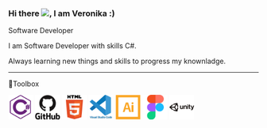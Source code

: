 ### Hi there <img src="https://raw.githubusercontent.com/MartinHeinz/MartinHeinz/master/wave.gif" width="30px">, I am Veronika :) 

Software Developer

I am Software Developer with skills C#.

Always learning new things and skills to progress my knownladge.

---
🎒Toolbox

<img src = "https://github.com/devicons/devicon/blob/master/icons/csharp/csharp-line.svg" alt="C# logo" width="50" height="50" /> 
<img src = "https://github.com/devicons/devicon/blob/master/icons/github/github-original-wordmark.svg"  alt="Github logo" width="50" height="50" /> 
<img src = "https://github.com/devicons/devicon/blob/master/icons/html5/html5-original-wordmark.svg"  alt="HTML logo" width="50" height="50" /> 
<img src = "https://github.com/devicons/devicon/blob/master/icons/vscode/vscode-original-wordmark.svg"  alt="VScode logo" width="50" height="50" /> 
<img src = "https://github.com/devicons/devicon/blob/master/icons/illustrator/illustrator-line.svg"  alt="Illustrator logo" width="50" height="50" /> 
<img src = "https://github.com/devicons/devicon/blob/master/icons/figma/figma-original.svg"  alt="Figma logo" width="50" height="50" /> 
<img src = "https://github.com/devicons/devicon/blob/master/icons/unity/unity-original-wordmark.svg"  alt="Unity logo" width="50" height="50" /> 
 <!--
**VeronikaSevcenko/VeronikaSevcenko** is a ✨ _special_ ✨ repository because its `README.md` (this file) appears on your GitHub profile.

Here are some ideas to get you started:

- 🔭 I’m currently working on ...
- 🌱 I’m currently learning ...
- 👯 I’m looking to collaborate on ...
- 🤔 I’m looking for help with ...
- 💬 Ask me about ...
- 📫 How to reach me: ...
- 😄 Pronouns: ...
- ⚡ Fun fact: ...
-->
